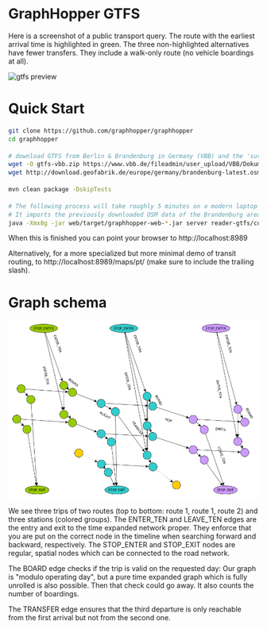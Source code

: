 # GraphHopper GTFS

Here is a screenshot of a public transport query. The route with the earliest arrival time is highlighted in green. The three
non-highlighted alternatives have fewer transfers. They include a walk-only route (no vehicle boardings at all).

![gtfs preview](https://www.graphhopper.com/wp-content/uploads/2017/01/gtfs-preview.png)

# Quick Start

```bash
git clone https://github.com/graphhopper/graphhopper
cd graphhopper

# download GTFS from Berlin & Brandenburg in Germany (VBB) and the 'surrounding' OpenStreetMap data for the walk network
wget -O gtfs-vbb.zip https://www.vbb.de/fileadmin/user_upload/VBB/Dokumente/API-Datensaetze/gtfs-mastscharf/GTFS.zip
wget http://download.geofabrik.de/europe/germany/brandenburg-latest.osm.pbf

mvn clean package -DskipTests

# The following process will take roughly 5 minutes on a modern laptop when it is executed for the first time.
# It imports the previously downloaded OSM data of the Brandenburg area as well as the GTFS.
java -Xmx8g -jar web/target/graphhopper-web-*.jar server reader-gtfs/config-example-pt.yml
```

When this is finished you can point your browser to http://localhost:8989

Alternatively, for a more specialized but more minimal demo of transit routing, to http://localhost:8989/maps/pt/
(make sure to include the trailing slash).

# Graph schema

![Graph schema](pt-model.png)

We see three trips of two routes (top to bottom: route 1, route 1, route 2) and three stations (colored groups).
The ENTER_TEN and LEAVE_TEN edges are the entry and exit to the time expanded network proper. They enforce that
you are put on the correct node in the timeline when searching forward and backward, respectively. The STOP_ENTER
and STOP_EXIT nodes are regular, spatial nodes which can be connected to the road network.

The BOARD edge checks if the trip is valid on the requested day: Our graph is "modulo operating day", but
a pure time expanded graph which is fully unrolled is also possible. Then that check could go away. It also
counts the number of boardings.

The TRANSFER edge ensures that the third departure is only reachable from the first arrival but not from the second one.

